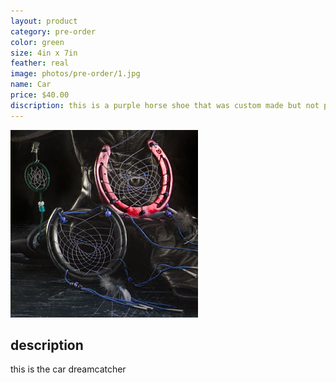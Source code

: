 ```yaml
---
layout: product
category: pre-order
color: green
size: 4in x 7in
feather: real
image: photos/pre-order/1.jpg
name: Car
price: $40.00
discription: this is a purple horse shoe that was custom made but not picked up 
---
```


![ car dreamcatcher ](/images/photos/pre-order/1.jpg)

## description

this is the car dreamcatcher
